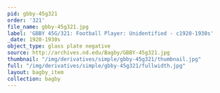 ```yaml
---
pid: gbby-45g321
order: '321'
file_name: gbby-45g321.jpg
label: 'GBBY 45G/321: Football Player: Unidentified - c1920-1930s'
_date: 1920-1930s
object_type: glass plate negative
source: http://archives.nd.edu/Bagby/GBBY-45g321.jpg
thumbnail: "/img/derivatives/simple/gbby-45g321/thumbnail.jpg"
full: "/img/derivatives/simple/gbby-45g321/fullwidth.jpg"
layout: bagby_item
collection: bagby
---
```

